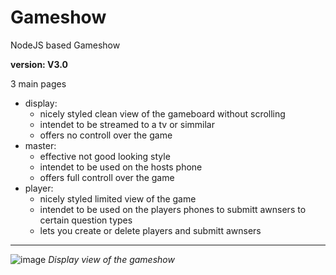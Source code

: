 # Gameshow

NodeJS based Gameshow

**version: V3.0**

3 main pages
- display: 
  - nicely styled clean view of the gameboard without scrolling
  - intendet to be streamed to a tv or simmilar
  - offers no controll over the game
- master:
  - effective not good looking style
  - intendet to be used on the hosts phone
  - offers full controll over the game
- player:
  - nicely styled limited view of the game
  - intendet to be used on the players phones to submitt awnsers to certain question types
  - lets you create or delete players and submitt awnsers

---

![image](https://user-images.githubusercontent.com/70104756/193749890-80727808-8d49-439a-aeb2-f95de4d4ac04.png)
*Display view of the gameshow*
